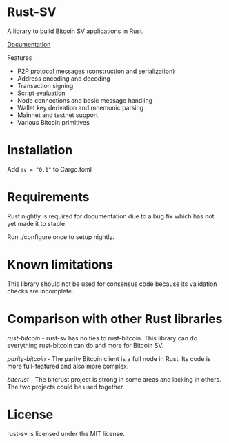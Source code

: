 # Rust-SV

A library to build Bitcoin SV applications in Rust.

[Documentation](https://docs.rs/sv/)

Features

* P2P protocol messages (construction and serialization)
* Address encoding and decoding
* Transaction signing
* Script evaluation
* Node connections and basic message handling
* Wallet key derivation and mnemonic parsing
* Mainnet and testnet support
* Various Bitcoin primitives

# Installation

Add ```sv = "0.1"``` to Cargo.toml

# Requirements

Rust nightly is required for documentation due to a bug fix which has not yet made it to stable.

Run ./configure once to setup nightly.

# Known limitations

This library should not be used for consensus code because its validation checks are incomplete.

# Comparison with other Rust libraries

*rust-bitcoin* - rust-sv has no ties to rust-bitcoin. This library can do everything rust-bitcoin can do and more for Bitcoin SV.

*parity-bitcoin* - The parity Bitcoin client is a full node in Rust. Its code is more full-featured and also more complex.

*bitcrust* - The bitcrust project is strong in some areas and lacking in others. The two projects could be used together.

# License

rust-sv is licensed under the MIT license.
